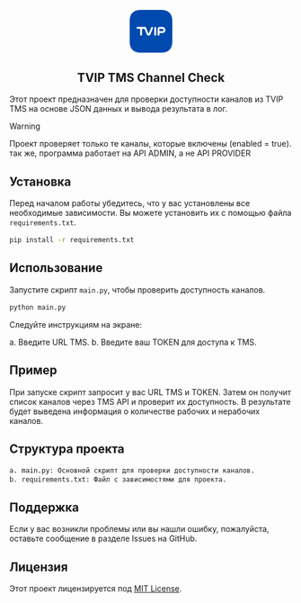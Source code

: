 <p align="center">
    <img src='https://raw.githubusercontent.com/TVIP-IPTV/TVIPChannelToM3u/main/assets/tvip-logo.png' alt='Логотип' width='15%'>
</p>

<h2 align="center">
TVIP TMS Channel Check
</h2>

Этот проект предназначен для проверки доступности каналов из TVIP TMS на основе JSON данных и вывода результата в лог.

> [!WARNING]
> Проект проверяет только те каналы, которые включены (enabled = true).
> так же, программа работает на API ADMIN, а не API PROVIDER

## Установка

Перед началом работы убедитесь, что у вас установлены все необходимые зависимости. Вы можете установить их с помощью файла `requirements.txt`.

```bash
pip install -r requirements.txt
```

## Использование

Запустите скрипт `main.py`, чтобы проверить доступность каналов.

```bash
python main.py
```

Следуйте инструкциям на экране:

a. Введите URL TMS.
b. Введите ваш TOKEN для доступа к TMS.

## Пример

При запуске скрипт запросит у вас URL TMS и TOKEN. Затем он получит список каналов через TMS API и проверит их доступность. В результате будет выведена информация о количестве рабочих и нерабочих каналов.

## Структура проекта

```
a. main.py: Основной скрипт для проверки доступности каналов.
b. requirements.txt: Файл с зависимостями для проекта.
```

## Поддержка

Если у вас возникли проблемы или вы нашли ошибку, пожалуйста, оставьте сообщение в разделе Issues на GitHub.

## Лицензия

Этот проект лицензируется под [MIT License](https://github.com/TVIP-IPTV/TVIPChannelsCheck/blob/main/LICENSE).
